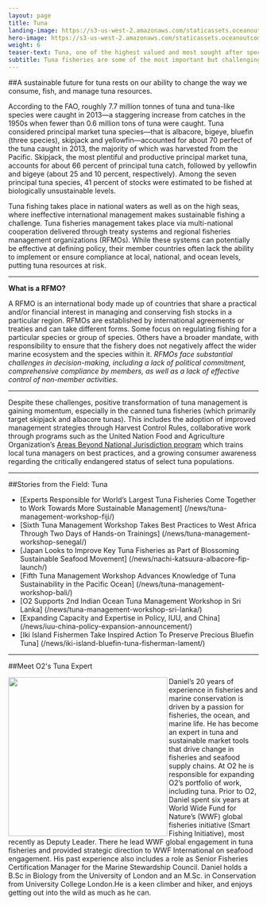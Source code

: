 ```yaml
---
layout: page
title: Tuna
landing-image: https://s3-us-west-2.amazonaws.com/staticassets.oceanoutcomes.org/rollover+images/tuna-hover.jpg
hero-image: https://s3-us-west-2.amazonaws.com/staticassets.oceanoutcomes.org/hero+photos/tunahero.jpg
weight: 6
teaser-text: Tuna, one of the highest valued and most sought after species, is seeing record global catches, but tuna continues to face sustainability challenges without collaborative international management.
subtitle: Tuna fisheries are some of the most important but challenging fisheries to sustainably manage.
---
```


##A sustainable future for tuna rests on our ability to change the way we consume, fish, and manage tuna resources.

According to the FAO, roughly 7.7 million tonnes of tuna and tuna-like species were caught in 2013—a staggering increase from catches in the 1950s when fewer than 0.6 million tons of tuna were caught. Tuna considered principal market tuna species—that is albacore, bigeye, bluefin (three species), skipjack and yellowfin—accounted for about 70 perfect of the tuna caught in 2013, the majority of which was harvested from the Pacific. Skipjack, the most plentiful and productive principal market tuna, accounts for about 66 percent of principal tuna catch, followed by yellowfin and bigeye (about 25 and 10 percent, respectively). Among the seven principal tuna species, 41 percent of stocks were estimated to be fished at biologically unsustainable levels.

Tuna fishing takes place in national waters as well as on the high seas, where ineffective international management makes sustainable fishing a challenge. Tuna fisheries management takes place via multi-national cooperation delivered through treaty systems and regional fisheries management organizations (RFMOs). While these systems can potentially be effective at defining policy, their member countries often lack the ability to implement or ensure compliance at local, national, and ocean levels, putting tuna resources at risk. 

----

**What is a RFMO?**

A RFMO is an international body made up of countries that share a practical and/or financial interest in managing and conserving fish stocks in a particular region. RFMOs are established by international agreements or treaties and can take different forms. Some focus on regulating fishing for a particular species or group of species. Others have a broader mandate, with responsibility to ensure that the fishery does not negatively affect the wider marine ecosystem and the species within it. *RFMOs face substantial challenges in decision-making, including a lack of political commitment, comprehensive compliance by members, as well as a lack of effective control of non-member activities.*

----

Despite these challenges, positive transformation of tuna management is gaining momentum, especially in the canned tuna fisheries (which primarily target skipjack and albacore tunas). This includes the adoption of improved management strategies through Harvest Control Rules, collaborative work through programs such as the United Nation Food and Agriculture Organization’s <a href="http://www.fao.org/in-action/commonoceans/en/" target="_blank">Areas Beyond National Jurisdiction program</a> which trains local tuna managers on best practices, and a growing consumer awareness regarding the critically endangered status of select tuna populations.

---
##Stories from the Field: Tuna

* [Experts Responsible for World’s Largest Tuna Fisheries Come Together to Work Towards More Sustainable Management] (/news/tuna-management-workshop-fiji/)
* [Sixth Tuna Management Workshop Takes Best Practices to West Africa Through Two Days of Hands-on Trainings] (/news/tuna-management-workshop-senegal/)
* [Japan Looks to Improve Key Tuna Fisheries as Part of Blossoming Sustainable Seafood Movement] (/news/nachi-katsuura-albacore-fip-launch/)
* [Fifth Tuna Management Workshop Advances Knowledge of Tuna Sustainability in the Pacific Ocean] (/news/tuna-management-workshop-bali/)
* [O2 Supports 2nd Indian Ocean Tuna Management Workshop in Sri Lanka] (/news/tuna-management-workshop-sri-lanka/)
* [Expanding Capacity and Expertise in Policy, IUU, and China] (/news/iuu-china-policy-expansion-announcement/)
* [Iki Island Fishermen Take Inspired Action To Preserve Precious Bluefin Tuna] (/news/iki-island-bluefin-tuna-fisherman-lament/)

---

##Meet O2's Tuna Expert

<img align="left" src="https://s3-us-west-2.amazonaws.com/staticassets.oceanoutcomes.org/staff+photos/danielstaffphoto1.jpg" width="320" height="320">Daniel’s 20 years of experience in fisheries and marine conservation is driven by a passion for fisheries, the ocean, and marine life. He has become an expert in tuna and sustainable market tools that drive change in fisheries and seafood supply chains. At O2 he is responsible for expanding O2’s portfolio of work, including tuna. Prior to O2, Daniel spent six years at World Wide Fund for Nature’s (WWF) global fisheries initiative (Smart Fishing Initiative), most recently as Deputy Leader. There he lead WWF global engagement in tuna fisheries and provided strategic direction to WWF International on seafood engagement. His past experience also includes a role as Senior Fisheries Certification Manager for the Marine Stewardship Council. Daniel holds a B.Sc in Biology from the University of London and an M.Sc. in Conservation from University College London.He is a keen climber and hiker, and enjoys getting out into the wild as much as he can.
